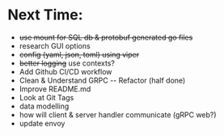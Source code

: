 # Next Time:
 - ~~use mount for SQL db & protobuf generated go files~~
 - research GUI options
 - ~~config (yaml, json, toml) using viper~~
 - ~~better logging~~ use contexts?
 - Add Github CI/CD workflow
 - Clean & Understand GRPC -- Refactor (half done)
 - Improve README.md
 - Look at Git Tags
 - data modelling
 - how will client & server handler communicate (gRPC web?)
 - update envoy